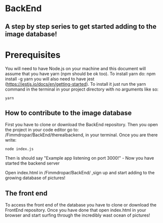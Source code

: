 # BackEnd

## A step by step series to get started adding to the image database!

# Prerequisites
You will need to have Node.js on your machine and this document will assume that you have yarn (npm should be ok too). To install yarn do:
npm install -g yarn
you will also need to have jest (https://jestjs.io/docs/en/getting-started). To install it just run the yarn command in the terminal in your project directory with no arguments like so:

```
yarn
```


## How to contribute to the image database

First you have to clone or download the BackEnd repository. Then you open the project in your code editor go to:
/Fimmdropar/BackEnd/therealbackend, in your terminal. Once you are there write:

```
node index.js
```

Then is should say "Example app listening on port 3000!" - Now you have started the backend server

Open index.html in /Fimmdropar/BackEnd/ ,sign up and start adding to the growing database of pictures!

## The front end 
To access the front end of the database you have to clone or download the FrontEnd repository. Once you have done that open index.html in your 
browser and start surfing through the incredibly wast ocean of pictures!
